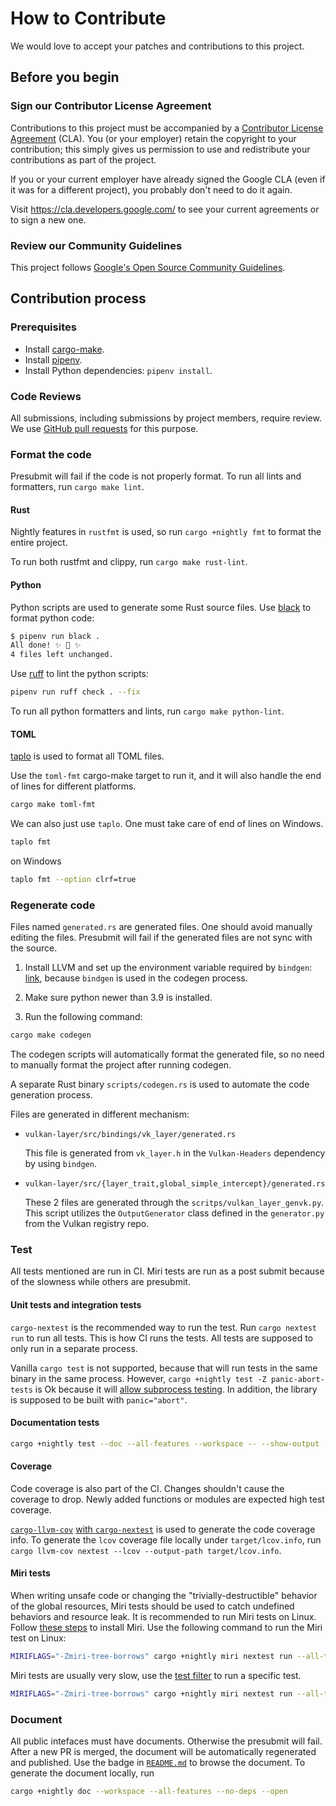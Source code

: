 # How to Contribute

We would love to accept your patches and contributions to this project.

## Before you begin

### Sign our Contributor License Agreement

Contributions to this project must be accompanied by a
[Contributor License Agreement](https://cla.developers.google.com/about) (CLA). You (or your
employer) retain the copyright to your contribution; this simply gives us permission to use and
redistribute your contributions as part of the project.

If you or your current employer have already signed the Google CLA (even if it was for a different
project), you probably don't need to do it again.

Visit <https://cla.developers.google.com/> to see your current agreements or to sign a new one.

### Review our Community Guidelines

This project follows
[Google's Open Source Community Guidelines](https://opensource.google/conduct/).

## Contribution process

### Prerequisites

- Install [cargo-make](https://sagiegurari.github.io/cargo-make/#installation).
- Install [pipenv](https://pipenv.pypa.io/en/latest/#install-pipenv-today).
- Install Python dependencies: `pipenv install`.

### Code Reviews

All submissions, including submissions by project members, require review. We use
[GitHub pull requests](https://docs.github.com/articles/about-pull-requests) for this purpose.

### Format the code

Presubmit will fail if the code is not properly format. To run all lints and formatters, run
`cargo make lint`.

#### Rust

Nightly features in `rustfmt` is used, so run `cargo +nightly fmt` to format the entire project.

To run both rustfmt and clippy, run `cargo make rust-lint`.

#### Python

Python scripts are used to generate some Rust source files. Use
[black](https://black.readthedocs.io/en/stable) to format python code:

```bash
$ pipenv run black .
All done! ✨ 🍰 ✨
4 files left unchanged.
```

Use [ruff](https://github.com/astral-sh/ruff) to lint the python scripts:

```bash
pipenv run ruff check . --fix
```

To run all python formatters and lints, run `cargo make python-lint`.

#### TOML

[taplo](https://taplo.tamasfe.dev/) is used to format all TOML files.

Use the `toml-fmt` cargo-make target to run it, and it will also handle the end of lines for
different platforms.

```bash
cargo make toml-fmt
```

We can also just use `taplo`. One must take care of end of lines on Windows.

```bash
taplo fmt
```

on Windows

```bash
taplo fmt --option clrf=true
```

### Regenerate code

Files named `generated.rs` are generated files. One should avoid manually editing the files.
Presubmit will fail if the generated files are not sync with the source.

1. Install LLVM and set up the environment variable required by `bindgen`:
   [link](https://rust-lang.github.io/rust-bindgen/requirements.html), because `bindgen` is used in
   the codegen process.

1. Make sure python newer than 3.9 is installed.

1. Run the following command:

```bash
cargo make codegen
```

The codegen scripts will automatically format the generated file, so no need to manually format the
project after running codegen.

A separate Rust binary `scripts/codegen.rs` is used to automate the code generation process.

Files are generated in different mechanism:

- `vulkan-layer/src/bindings/vk_layer/generated.rs`

  This file is generated from `vk_layer.h` in the `Vulkan-Headers` dependency by using `bindgen`.

- `vulkan-layer/src/{layer_trait,global_simple_intercept}/generated.rs`

  These 2 files are generated through the `scritps/vulkan_layer_genvk.py`. This script utilizes the
  `OutputGenerator` class defined in the `generator.py` from the Vulkan registry repo.

### Test

All tests mentioned are run in CI. Miri tests are run as a post submit because of the slowness while
others are presubmit.

#### Unit tests and integration tests

`cargo-nextest` is the recommended way to run the test. Run `cargo nextest run` to run all tests.
This is how CI runs the tests. All tests are supposed to only run in a separate process.

Vanilla `cargo test` is not supported, because that will run tests in the same binary in the same
process. However, `cargo +nightly test -Z panic-abort-tests` is Ok because it will
[allow subprocess testing](https://github.com/rust-lang/rust/issues/67650). In addition, the library
is supposed to be built with `panic="abort"`.

#### Documentation tests

```bash
cargo +nightly test --doc --all-features --workspace -- --show-output
```

#### Coverage

Code coverage is also part of the CI. Changes shouldn't cause the coverage to drop. Newly added
functions or modules are expected high test coverage.

[`cargo-llvm-cov`](https://github.com/taiki-e/cargo-llvm-cov)
[with `cargo-nextest`](https://nexte.st/book/test-coverage.html#llvm-cov) is used to generate the
code coverage info. To generate the `lcov` coverage file locally under `target/lcov.info`, run
`cargo llvm-cov nextest --lcov --output-path target/lcov.info`.

#### Miri tests

When writing unsafe code or changing the "trivially-destructible" behavior of the global resources,
Miri tests should be used to catch undefined behaviors and resource leak. It is recommended to run
Miri tests on Linux. Follow [these steps](https://github.com/rust-lang/miri#using-miri) to install
Miri. Use the following command to run the Miri test on Linux:

```bash
MIRIFLAGS="-Zmiri-tree-borrows" cargo +nightly miri nextest run --all-targets --all-features -j8 --no-fail-fast
```

Miri tests are usually very slow, use the
[test filter](https://nexte.st/book/filter-expressions.html) to run a specific test.

```bash
MIRIFLAGS="-Zmiri-tree-borrows" cargo +nightly miri nextest run --all-targets --all-features --no-fail-fast -E'test(test_should_return_fp_when_called_with_get_instance_proc_addr_name)'
```

### Document

All public intefaces must have documents. Otherwise the presubmit will fail. After a new PR is
merged, the document will be automatically regenerated and published. Use the badge in
[`README.md`](README.md) to browse the document. To generate the document locally, run

```bash
cargo +nightly doc --workspace --all-features --no-deps --open
```
